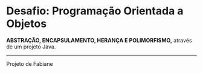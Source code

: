 <h1> Desafio: Programação Orientada a Objetos</h1>

<p> <strong>ABSTRAÇÃO, ENCAPSULAMENTO, HERANÇA E POLIMORFISMO,</strong> através de um projeto Java. </p>


------------

Projeto de Fabiane